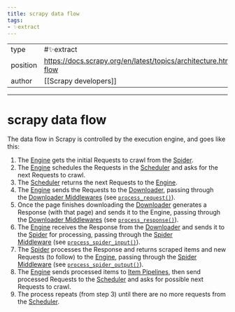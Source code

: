 ```yaml
---
title: scrapy data flow
tags:
- ✨extract
---
```



<table>
<tr>
<td> type </td>
<td> #✨extract </td>
</tr>
<tr>
<td> position </td>
<td> <a href="https://docs.scrapy.org/en/latest/topics/architecture.html#data-flow">https://docs.scrapy.org/en/latest/topics/architecture.html#data-flow</a> </td>
</tr>
<tr>
<td> author </td>
<td> [[Scrapy developers]] </td>
</tr>
</table>


---

# scrapy data flow
The data flow in Scrapy is controlled by the execution engine, and goes like this:

1.  The [Engine](https://docs.scrapy.org/en/latest/topics/architecture.html#component-engine) gets the initial Requests to crawl from the [Spider](https://docs.scrapy.org/en/latest/topics/architecture.html#component-spiders).
2.  The [Engine](https://docs.scrapy.org/en/latest/topics/architecture.html#component-engine) schedules the Requests in the [Scheduler](https://docs.scrapy.org/en/latest/topics/architecture.html#component-scheduler) and asks for the next Requests to crawl.    
3.  The [Scheduler](https://docs.scrapy.org/en/latest/topics/architecture.html#component-scheduler) returns the next Requests to the [Engine](https://docs.scrapy.org/en/latest/topics/architecture.html#component-engine).    
4.  The [Engine](https://docs.scrapy.org/en/latest/topics/architecture.html#component-engine) sends the Requests to the [Downloader](https://docs.scrapy.org/en/latest/topics/architecture.html#component-downloader), passing through the [Downloader Middlewares](https://docs.scrapy.org/en/latest/topics/architecture.html#component-downloader-middleware) (see [`process_request()`](https://docs.scrapy.org/en/latest/topics/downloader-middleware.html#scrapy.downloadermiddlewares.DownloaderMiddleware.process_request "scrapy.downloadermiddlewares.DownloaderMiddleware.process_request")).    
5.  Once the page finishes downloading the [Downloader](https://docs.scrapy.org/en/latest/topics/architecture.html#component-downloader) generates a Response (with that page) and sends it to the Engine, passing through the [Downloader Middlewares](https://docs.scrapy.org/en/latest/topics/architecture.html#component-downloader-middleware) (see [`process_response()`](https://docs.scrapy.org/en/latest/topics/downloader-middleware.html#scrapy.downloadermiddlewares.DownloaderMiddleware.process_response "scrapy.downloadermiddlewares.DownloaderMiddleware.process_response")).    
6.  The [Engine](https://docs.scrapy.org/en/latest/topics/architecture.html#component-engine) receives the Response from the [Downloader](https://docs.scrapy.org/en/latest/topics/architecture.html#component-downloader) and sends it to the [Spider](https://docs.scrapy.org/en/latest/topics/architecture.html#component-spiders) for processing, passing through the [Spider Middleware](https://docs.scrapy.org/en/latest/topics/architecture.html#component-spider-middleware) (see [`process_spider_input()`](https://docs.scrapy.org/en/latest/topics/spider-middleware.html#scrapy.spidermiddlewares.SpiderMiddleware.process_spider_input "scrapy.spidermiddlewares.SpiderMiddleware.process_spider_input")).    
7.  The [Spider](https://docs.scrapy.org/en/latest/topics/architecture.html#component-spiders) processes the Response and returns scraped items and new Requests (to follow) to the [Engine](https://docs.scrapy.org/en/latest/topics/architecture.html#component-engine), passing through the [Spider Middleware](https://docs.scrapy.org/en/latest/topics/architecture.html#component-spider-middleware) (see [`process_spider_output()`](https://docs.scrapy.org/en/latest/topics/spider-middleware.html#scrapy.spidermiddlewares.SpiderMiddleware.process_spider_output "scrapy.spidermiddlewares.SpiderMiddleware.process_spider_output")).    
8.  The [Engine](https://docs.scrapy.org/en/latest/topics/architecture.html#component-engine) sends processed items to [Item Pipelines](https://docs.scrapy.org/en/latest/topics/architecture.html#component-pipelines), then send processed Requests to the [Scheduler](https://docs.scrapy.org/en/latest/topics/architecture.html#component-scheduler) and asks for possible next Requests to crawl.    
9.  The process repeats (from step 3) until there are no more requests from the [Scheduler](https://docs.scrapy.org/en/latest/topics/architecture.html#component-scheduler).
